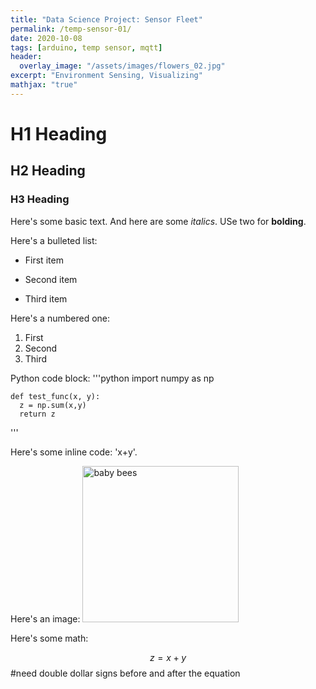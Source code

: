 ```yaml
---
title: "Data Science Project: Sensor Fleet"
permalink: /temp-sensor-01/
date: 2020-10-08
tags: [arduino, temp sensor, mqtt]
header: 
  overlay_image: "/assets/images/flowers_02.jpg"
excerpt: "Environment Sensing, Visualizing"
mathjax: "true"
---
```


# H1 Heading

## H2 Heading 

### H3 Heading

Here's some basic text. And here are some *italics*. USe two for **bolding**. 

Here's a bulleted list: 
* First item
+ Second item
- Third item

Here's a numbered one:
1. First
2. Second
3. Third

Python code block: 
'''python
    import numpy as np
    
    def test_func(x, y):
      z = np.sum(x,y)
      return z
'''

Here's some inline code: 'x+y'.

Here's an image:
<img src="{{ site.url }}{{ site.baseurl }}/assets/images/babybees_01.jpg" alt="baby bees" width="250" height="250">

Here's some math:

$$z=x+y$$  #need double dollar signs before and after the equation
